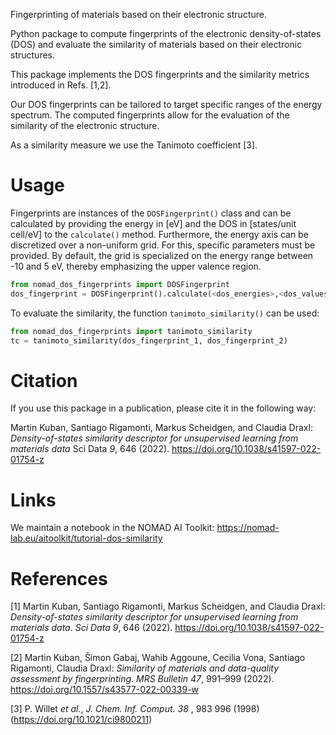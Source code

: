 Fingerprinting of materials based on their electronic structure.

Python package to compute fingerprints of the electronic density-of-states (DOS) and evaluate the similarity of materials based on their electronic structures.

This package implements the DOS fingerprints and the similarity metrics introduced in Refs. [1,2]. 

Our DOS fingerprints can be tailored to target specific ranges of the energy spectrum. The computed fingerprints allow for the evaluation of the similarity of the electronic structure.

As a similarity measure we use the Tanimoto coefficient [3].

# Usage

Fingerprints are instances of the `DOSFingerprint()` class and can be calculated by providing the energy in [eV] and the DOS in [states/unit cell/eV] to the `calculate()` method. Furthermore, the energy axis can be discretized over a non-uniform grid. For this, specific parameters must be provided. By default, the grid is specialized on the energy range between -10 and 5 eV, thereby emphasizing the upper valence region.

```Python
from nomad_dos_fingerprints import DOSFingerprint
dos_fingerprint = DOSFingerprint().calculate(<dos_energies>,<dos_values>)
```

To evaluate the similarity, the function `tanimoto_similarity()` can be used:

```Python
from nomad_dos_fingerprints import tanimoto_similarity
tc = tanimoto_similarity(dos_fingerprint_1, dos_fingerprint_2)
```

# Citation

If you use this package in a publication, please cite it in the following way:

Martin Kuban, Santiago Rigamonti, Markus Scheidgen, and Claudia Draxl:
_Density-of-states similarity descriptor for unsupervised learning from materials data_
Sci Data *9*, 646 (2022). https://doi.org/10.1038/s41597-022-01754-z

# Links

We maintain a notebook in the NOMAD AI Toolkit:
https://nomad-lab.eu/aitoolkit/tutorial-dos-similarity

# References

[1] Martin Kuban, Santiago Rigamonti, Markus Scheidgen, and Claudia Draxl:
_Density-of-states similarity descriptor for unsupervised learning from materials data_.
_Sci Data_ *9*, 646 (2022). https://doi.org/10.1038/s41597-022-01754-z

[2] Martin Kuban, Šimon Gabaj, Wahib Aggoune, Cecilia Vona, Santiago Rigamonti, Claudia Draxl:
_Similarity of materials and data-quality assessment by fingerprinting_.
_MRS Bulletin_ *47*, 991–999 (2022). https://doi.org/10.1557/s43577-022-00339-w

[3] P. Willet _et al._, _J. Chem. Inf. Comput._ *38* , 983 996 (1998) (https://doi.org/10.1021/ci9800211)